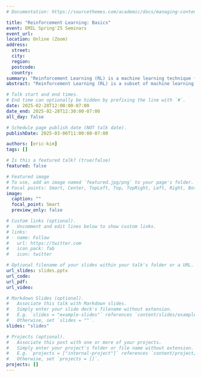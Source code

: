 ```yaml
---
# Documentation: https://sourcethemes.com/academic/docs/managing-content/

title: "Reinforcement Learning: Basics"
event: EMIL Spring'25 Seminars
event_url:
location: Online (Zoom)
address:
  street:
  city:
  region:
  postcode:
  country:
summary: "Reinforcement Learning (RL) is a machine learning technique focused on optimizing decision-making through interaction with an environment, where an agent takes actions to maximize long-term rewards. RL involves a cycle of observation, action, reward, and state transition, requiring a balance between exploration and exploitation. The Markov Decision Process (MDP) provides a mathematical framework for RL, while Q-learning helps develop optimal policies using action-value updates. RL has applications in gaming, robotics, autonomous vehicles, healthcare, and finance, but challenges such as high data requirements, computational costs, safety concerns, and delayed rewards persist."
abstract: "Reinforcement Learning (RL) is a subset of machine learning focused on optimizing decision-making through trial and error. This presentation introduces the fundamental concepts of RL, including key components such as the agent, which learns and makes decisions, and the environment, with which the agent interacts. The agent takes actions that influence the environment, receives rewards as feedback, and aims to develop an optimal policy that maximizes cumulative rewards over time. RL operates on the principle of sequential decision-making, distinguishing it from other learning paradigms. The process follows a loop where the agent observes the environment, selects an action, receives a reward, and transitions to a new state, repeating this cycle to improve decision-making. A critical challenge in RL is balancing exploration and exploitation—exploration helps discover new strategies, while exploitation capitalizes on known rewards. The Markov Decision Process (MDP) provides a mathematical framework for RL, helping define states, actions, rewards, and policies to guide learning. One of the most well-known RL algorithms, Q-learning, allows an agent to learn an optimal policy using an action-value function (Q-function) that updates iteratively based on rewards and future predictions. RL has wide-ranging applications, including gaming (DOTA 2 bots), robotics (Boston Dynamics’ Spot), autonomous vehicles (Waymo), healthcare (insulin dosage optimization), and finance (trading algorithms). However, several challenges remain, such as the need for large datasets, computational costs, balancing exploration vs. exploitation, delayed rewards, and ensuring safety and stability in real-world applications. RL continues to be a powerful tool for complex decision-making but requires careful tuning and computational resources to achieve practical success."

# Talk start and end times.
# End time can optionally be hidden by prefixing the line with `#`.
date: 2025-02-28T12:00:00-07:00
date_end: 2025-02-28T12:30:00-07:00
all_day: false

# Schedule page publish date (NOT talk date).
publishDate: 2025-03-06T11:00:00-07:00

authors: [eric-kim]
tags: []

# Is this a featured talk? (true/false)
featured: false

# Featured image
# To use, add an image named `featured.jpg/png` to your page's folder. 
# Focal points: Smart, Center, TopLeft, Top, TopRight, Left, Right, BottomLeft, Bottom, BottomRight.
image:
  caption: ""
  focal_point: Smart
  preview_only: false

# Custom links (optional).
#   Uncomment and edit lines below to show custom links.
# links:
# - name: Follow
#   url: https://twitter.com
#   icon_pack: fab
#   icon: twitter

# Optional filename of your slides within your talk's folder or a URL.
url_slides: slides.pptx
url_code:
url_pdf: 
url_video:

# Markdown Slides (optional).
#   Associate this talk with Markdown slides.
#   Simply enter your slide deck's filename without extension.
#   E.g. `slides = "example-slides"` references `content/slides/example-slides.md`.
#   Otherwise, set `slides = ""`.
slides: "slides"

# Projects (optional).
#   Associate this post with one or more of your projects.
#   Simply enter your project's folder or file name without extension.
#   E.g. `projects = ["internal-project"]` references `content/project/deep-learning/index.md`.
#   Otherwise, set `projects = []`.
projects: []
---
```


